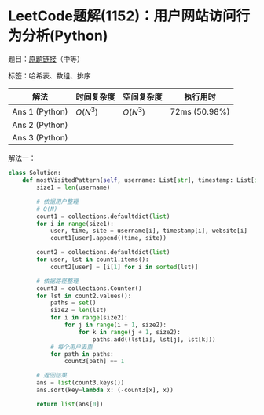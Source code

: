 # LeetCode题解(1152)：用户网站访问行为分析(Python)

题目：[原题链接](https://leetcode-cn.com/problems/analyze-user-website-visit-pattern/)（中等）

标签：哈希表、数组、排序

| 解法           | 时间复杂度 | 空间复杂度 | 执行用时      |
| -------------- | ---------- | ---------- | ------------- |
| Ans 1 (Python) | $O(N^3)$   | $O(N^3)$   | 72ms (50.98%) |
| Ans 2 (Python) |            |            |               |
| Ans 3 (Python) |            |            |               |

解法一：

```python
class Solution:
    def mostVisitedPattern(self, username: List[str], timestamp: List[int], website: List[str]) -> List[str]:
        size1 = len(username)

        # 依据用户整理
        # O(N)
        count1 = collections.defaultdict(list)
        for i in range(size1):
            user, time, site = username[i], timestamp[i], website[i]
            count1[user].append((time, site))

        count2 = collections.defaultdict(list)
        for user, lst in count1.items():
            count2[user] = [i[1] for i in sorted(lst)]

        # 依据路径整理
        count3 = collections.Counter()
        for lst in count2.values():
            paths = set()
            size2 = len(lst)
            for i in range(size2):
                for j in range(i + 1, size2):
                    for k in range(j + 1, size2):
                        paths.add((lst[i], lst[j], lst[k]))
            # 每个用户去重
            for path in paths:
                count3[path] += 1

        # 返回结果
        ans = list(count3.keys())
        ans.sort(key=lambda x: (-count3[x], x))

        return list(ans[0])
```